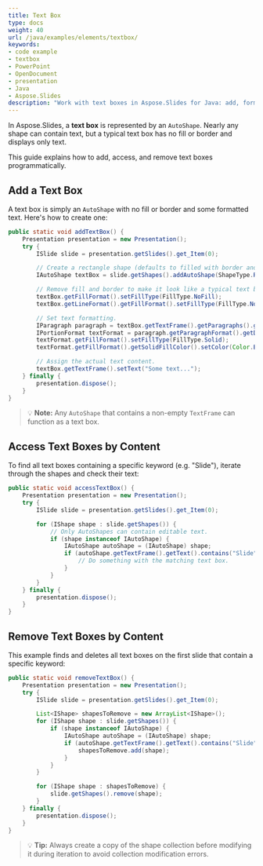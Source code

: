 ```yaml
---
title: Text Box
type: docs
weight: 40
url: /java/examples/elements/textbox/
keywords:
- code example
- textbox
- PowerPoint
- OpenDocument
- presentation
- Java
- Aspose.Slides
description: "Work with text boxes in Aspose.Slides for Java: add, format, align, wrap, autofit, and style text using Java for PPT, PPTX, and ODP presentations."
---
```


In Aspose.Slides, a **text box** is represented by an `AutoShape`. Nearly any shape can contain text, but a typical text box has no fill or border and displays only text.

This guide explains how to add, access, and remove text boxes programmatically.

## **Add a Text Box**

A text box is simply an `AutoShape` with no fill or border and some formatted text. Here's how to create one:

```java
public static void addTextBox() {
    Presentation presentation = new Presentation();
    try {
        ISlide slide = presentation.getSlides().get_Item(0);

        // Create a rectangle shape (defaults to filled with border and no text).
        IAutoShape textBox = slide.getShapes().addAutoShape(ShapeType.Rectangle, 50, 75, 150, 100);

        // Remove fill and border to make it look like a typical text box.
        textBox.getFillFormat().setFillType(FillType.NoFill);
        textBox.getLineFormat().getFillFormat().setFillType(FillType.NoFill);

        // Set text formatting.
        IParagraph paragraph = textBox.getTextFrame().getParagraphs().get_Item(0);
        IPortionFormat textFormat = paragraph.getParagraphFormat().getDefaultPortionFormat();
        textFormat.getFillFormat().setFillType(FillType.Solid);
        textFormat.getFillFormat().getSolidFillColor().setColor(Color.BLACK);

        // Assign the actual text content.
        textBox.getTextFrame().setText("Some text...");
    } finally {
        presentation.dispose();
    }
}
```

> 💡 **Note:** Any `AutoShape` that contains a non-empty `TextFrame` can function as a text box.

## **Access Text Boxes by Content**

To find all text boxes containing a specific keyword (e.g. "Slide"), iterate through the shapes and check their text:

```java
public static void accessTextBox() {
    Presentation presentation = new Presentation();
    try {
        ISlide slide = presentation.getSlides().get_Item(0);

        for (IShape shape : slide.getShapes()) {
            // Only AutoShapes can contain editable text.
            if (shape instanceof IAutoShape) {
                IAutoShape autoShape = (IAutoShape) shape;
                if (autoShape.getTextFrame().getText().contains("Slide")) {
                    // Do something with the matching text box.
                }
            }
        }
    } finally {
        presentation.dispose();
    }
}
```

## **Remove Text Boxes by Content**

This example finds and deletes all text boxes on the first slide that contain a specific keyword:

```java
public static void removeTextBox() {
    Presentation presentation = new Presentation();
    try {
        ISlide slide = presentation.getSlides().get_Item(0);

        List<IShape> shapesToRemove = new ArrayList<IShape>();
        for (IShape shape : slide.getShapes()) {
            if (shape instanceof IAutoShape) {
                IAutoShape autoShape = (IAutoShape) shape;
                if (autoShape.getTextFrame().getText().contains("Slide")) {
                    shapesToRemove.add(shape);
                }
            }
        }

        for (IShape shape : shapesToRemove) {
            slide.getShapes().remove(shape);
        }
    } finally {
        presentation.dispose();
    }
}
```

> 💡 **Tip:** Always create a copy of the shape collection before modifying it during iteration to avoid collection modification errors.
